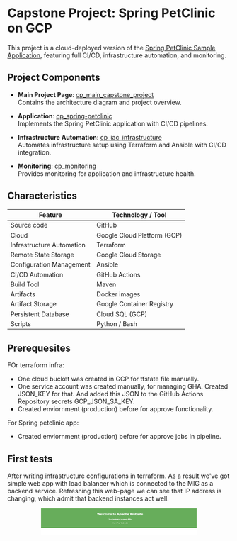 # Capstone Project: Spring PetClinic on GCP

This project is a cloud-deployed version of the [Spring PetClinic Sample Application](https://github.com/spring-projects/spring-petclinic), featuring full CI/CD, infrastructure automation, and monitoring.

## Project Components

- **Main Project Page**: [cp_main_capstone_project](https://github.com/mboguslawsk/cp_main_capstone_project)  
  Contains the architecture diagram and project overview.

- **Application**: [cp_spring-petclinic](https://github.com/mboguslawsk/cp_spring-petclinic)  
  Implements the Spring PetClinic application with CI/CD pipelines.

- **Infrastructure Automation**: [cp_iac_infrastructure](https://github.com/mboguslawsk/cp_iac_infrastructure)  
  Automates infrastructure setup using Terraform and Ansible with CI/CD integration.

- **Monitoring**: [cp_monitoring](https://github.com/mboguslawsk/cp_monitoring)  
  Provides monitoring for application and infrastructure health.

## Characteristics

| Feature | Technology / Tool |
|---------|------------------|
| Source code | GitHub |
| Cloud | Google Cloud Platform (GCP) |
| Infrastructure Automation | Terraform |
| Remote State Storage | Google Cloud Storage |
| Configuration Management | Ansible |
| CI/CD Automation | GitHub Actions |
| Build Tool | Maven |
| Artifacts | Docker images |
| Artifact Storage | Google Container Registry |
| Persistent Database | Cloud SQL (GCP) |
| Scripts | Python / Bash |

## Prerequesites

FOr terraform infra:

- One cloud bucket was created in GCP for tfstate file manually.
- One service account was created manually, for managing GHA. Created JSON_KEY for that. And added this JSON to the GitHub Actions Repository secrets GCP_JSON_SA_KEY.
- Created enviornment (production) before for approve functionality.

For Spring petclinic app:

- Created enviornment (production) before for approve jobs in pipeline.

## First tests

After writing infrastructure configurations in terraform. As a result we've got simple web app with load balancer which is connected to the MIG as a backend service. Refreshing this web-page we can see that IP address is changing, which admit that backend instances act well.

<p align="center"> <img src="img/img1.png" alt="IMG" width="70%"> </p>